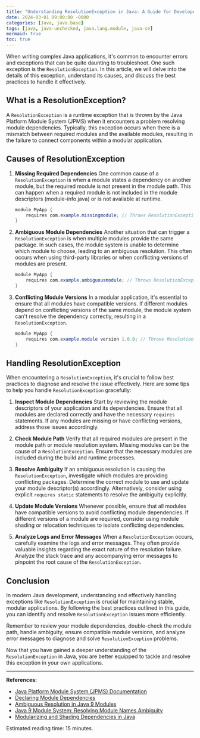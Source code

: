 ```yaml
---
title: "Understanding ResolutionException in Java: A Guide for Developers"
date: 2024-03-01 09:00:00 -0000
categories: [Java, java.base]
tags: [java, java-unchecked, java.lang.module, java-se]
mermaid: true
toc: true
---
```



When writing complex Java applications, it's common to encounter errors and exceptions that can be quite daunting to troubleshoot. One such exception is the `ResolutionException`. In this article, we will delve into the details of this exception, understand its causes, and discuss the best practices to handle it effectively.

## What is a ResolutionException?

A `ResolutionException` is a runtime exception that is thrown by the Java Platform Module System (JPMS) when it encounters a problem resolving module dependencies. Typically, this exception occurs when there is a mismatch between required modules and the available modules, resulting in the failure to connect components within a modular application.

## Causes of ResolutionException

1. **Missing Required Dependencies**
   One common cause of a `ResolutionException` is when a module states a dependency on another module, but the required module is not present in the module path. This can happen when a required module is not included in the module descriptors (module-info.java) or is not available at runtime.

   ```java
   module MyApp {
       requires com.example.missingmodule; // Throws ResolutionException if the module is missing
   }
   ```

2. **Ambiguous Module Dependencies**
   Another situation that can trigger a `ResolutionException` is when multiple modules provide the same package. In such cases, the module system is unable to determine which module to choose, leading to an ambiguous resolution. This often occurs when using third-party libraries or when conflicting versions of modules are present.

   ```java
   module MyApp {
       requires com.example.ambiguousmodule; // Throws ResolutionException if multiple modules provide the same package
   }
   ```

3. **Conflicting Module Versions**
   In a modular application, it's essential to ensure that all modules have compatible versions. If different modules depend on conflicting versions of the same module, the module system can't resolve the dependency correctly, resulting in a `ResolutionException`.

   ```java
   module MyApp {
       requires com.example.module version 1.0.0; // Throws ResolutionException if another module requires a different version
   }
   ```

## Handling ResolutionException

When encountering a `ResolutionException`, it's crucial to follow best practices to diagnose and resolve the issue effectively. Here are some tips to help you handle `ResolutionException` gracefully:

1. **Inspect Module Dependencies**
   Start by reviewing the module descriptors of your application and its dependencies. Ensure that all modules are declared correctly and have the necessary `requires` statements. If any modules are missing or have conflicting versions, address those issues accordingly.

2. **Check Module Path**
   Verify that all required modules are present in the module path or module resolution system. Missing modules can be the cause of a `ResolutionException`. Ensure that the necessary modules are included during the build and runtime processes.

3. **Resolve Ambiguity**
   If an ambiguous resolution is causing the `ResolutionException`, investigate which modules are providing conflicting packages. Determine the correct module to use and update your module descriptor(s) accordingly. Alternatively, consider using explicit `requires static` statements to resolve the ambiguity explicitly.

4. **Update Module Versions**
   Whenever possible, ensure that all modules have compatible versions to avoid conflicting module dependencies. If different versions of a module are required, consider using module shading or relocation techniques to isolate conflicting dependencies.

5. **Analyze Logs and Error Messages**
   When a `ResolutionException` occurs, carefully examine the logs and error messages. They often provide valuable insights regarding the exact nature of the resolution failure. Analyze the stack trace and any accompanying error messages to pinpoint the root cause of the `ResolutionException`.

## Conclusion

In modern Java development, understanding and effectively handling exceptions like `ResolutionException` is crucial for maintaining stable, modular applications. By following the best practices outlined in this guide, you can identify and resolve `ResolutionException` issues more efficiently.

Remember to review your module dependencies, double-check the module path, handle ambiguity, ensure compatible module versions, and analyze error messages to diagnose and solve `ResolutionException` problems.

Now that you have gained a deeper understanding of the `ResolutionException` in Java, you are better equipped to tackle and resolve this exception in your own applications.

---

**References:**

- [Java Platform Module System (JPMS) Documentation](https://docs.oracle.com/en/java/javase/16/docs/api/java.base/java/lang/Module.html)
- [Declaring Module Dependencies](https://www.oracle.com/corporate/features/understanding-java-9-modules.html#declaring-dependencies)
- [Ambiguous Resolution in Java 9 Modules](https://www.infoworld.com/article/3577472/ambiguous-resolution-in-java-9-modules.html)
- [Java 9 Module System: Resolving Module Names Ambiguity](https://dzone.com/articles/java-9-module-system-resolving-ambiguity)
- [Modularizing and Shading Dependencies in Java](https://www.baeldung.com/java-modularize-shading-dependencies)

Estimated reading time: 15 minutes.